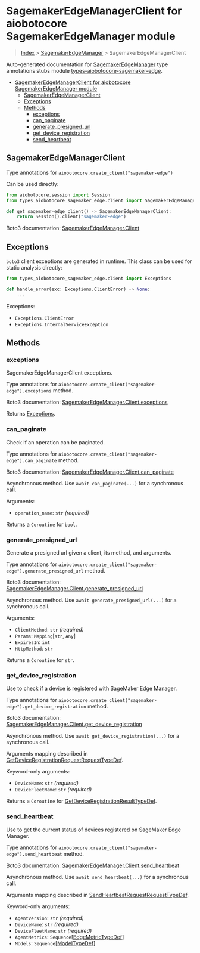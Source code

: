 <a id="sagemakeredgemanagerclient-for-aiobotocore-sagemakeredgemanager-module"></a>

# SagemakerEdgeManagerClient for aiobotocore SagemakerEdgeManager module

> [Index](..) > [SagemakerEdgeManager](.) > SagemakerEdgeManagerClient

Auto-generated documentation for
[SagemakerEdgeManager](https://boto3.amazonaws.com/v1/documentation/api/latest/reference/services/sagemaker-edge.html#SagemakerEdgeManager)
type annotations stubs module
[types-aiobotocore-sagemaker-edge](https://pypi.org/project/types-aiobotocore-sagemaker-edge/).

- [SagemakerEdgeManagerClient for aiobotocore SagemakerEdgeManager module](#sagemakeredgemanagerclient-for-aiobotocore-sagemakeredgemanager-module)
  - [SagemakerEdgeManagerClient](#sagemakeredgemanagerclient)
  - [Exceptions](#exceptions)
  - [Methods](#methods)
    - [exceptions](#exceptions)
    - [can_paginate](#can_paginate)
    - [generate_presigned_url](#generate_presigned_url)
    - [get_device_registration](#get_device_registration)
    - [send_heartbeat](#send_heartbeat)

<a id="sagemakeredgemanagerclient"></a>

## SagemakerEdgeManagerClient

Type annotations for `aiobotocore.create_client("sagemaker-edge")`

Can be used directly:

```python
from aiobotocore.session import Session
from types_aiobotocore_sagemaker_edge.client import SagemakerEdgeManagerClient

def get_sagemaker-edge_client() -> SagemakerEdgeManagerClient:
    return Session().client("sagemaker-edge")
```

Boto3 documentation:
[SagemakerEdgeManager.Client](https://boto3.amazonaws.com/v1/documentation/api/latest/reference/services/sagemaker-edge.html#SagemakerEdgeManager.Client)

<a id="exceptions"></a>

## Exceptions

`boto3` client exceptions are generated in runtime. This class can be used for
static analysis directly:

```python
from types_aiobotocore_sagemaker_edge.client import Exceptions

def handle_error(exc: Exceptions.ClientError) -> None:
    ...
```

Exceptions:

- `Exceptions.ClientError`
- `Exceptions.InternalServiceException`

<a id="methods"></a>

## Methods

<a id="exceptions"></a>

### exceptions

SagemakerEdgeManagerClient exceptions.

Type annotations for `aiobotocore.create_client("sagemaker-edge").exceptions`
method.

Boto3 documentation:
[SagemakerEdgeManager.Client.exceptions](https://boto3.amazonaws.com/v1/documentation/api/latest/reference/services/sagemaker-edge.html#SagemakerEdgeManager.Client.exceptions)

Returns [Exceptions](#exceptions).

<a id="can_paginate"></a>

### can_paginate

Check if an operation can be paginated.

Type annotations for `aiobotocore.create_client("sagemaker-edge").can_paginate`
method.

Boto3 documentation:
[SagemakerEdgeManager.Client.can_paginate](https://boto3.amazonaws.com/v1/documentation/api/latest/reference/services/sagemaker-edge.html#SagemakerEdgeManager.Client.can_paginate)

Asynchronous method. Use `await can_paginate(...)` for a synchronous call.

Arguments:

- `operation_name`: `str` *(required)*

Returns a `Coroutine` for `bool`.

<a id="generate_presigned_url"></a>

### generate_presigned_url

Generate a presigned url given a client, its method, and arguments.

Type annotations for
`aiobotocore.create_client("sagemaker-edge").generate_presigned_url` method.

Boto3 documentation:
[SagemakerEdgeManager.Client.generate_presigned_url](https://boto3.amazonaws.com/v1/documentation/api/latest/reference/services/sagemaker-edge.html#SagemakerEdgeManager.Client.generate_presigned_url)

Asynchronous method. Use `await generate_presigned_url(...)` for a synchronous
call.

Arguments:

- `ClientMethod`: `str` *(required)*
- `Params`: `Mapping`\[`str`, `Any`\]
- `ExpiresIn`: `int`
- `HttpMethod`: `str`

Returns a `Coroutine` for `str`.

<a id="get_device_registration"></a>

### get_device_registration

Use to check if a device is registered with SageMaker Edge Manager.

Type annotations for
`aiobotocore.create_client("sagemaker-edge").get_device_registration` method.

Boto3 documentation:
[SagemakerEdgeManager.Client.get_device_registration](https://boto3.amazonaws.com/v1/documentation/api/latest/reference/services/sagemaker-edge.html#SagemakerEdgeManager.Client.get_device_registration)

Asynchronous method. Use `await get_device_registration(...)` for a synchronous
call.

Arguments mapping described in
[GetDeviceRegistrationRequestRequestTypeDef](./type_defs.md#getdeviceregistrationrequestrequesttypedef).

Keyword-only arguments:

- `DeviceName`: `str` *(required)*
- `DeviceFleetName`: `str` *(required)*

Returns a `Coroutine` for
[GetDeviceRegistrationResultTypeDef](./type_defs.md#getdeviceregistrationresulttypedef).

<a id="send_heartbeat"></a>

### send_heartbeat

Use to get the current status of devices registered on SageMaker Edge Manager.

Type annotations for
`aiobotocore.create_client("sagemaker-edge").send_heartbeat` method.

Boto3 documentation:
[SagemakerEdgeManager.Client.send_heartbeat](https://boto3.amazonaws.com/v1/documentation/api/latest/reference/services/sagemaker-edge.html#SagemakerEdgeManager.Client.send_heartbeat)

Asynchronous method. Use `await send_heartbeat(...)` for a synchronous call.

Arguments mapping described in
[SendHeartbeatRequestRequestTypeDef](./type_defs.md#sendheartbeatrequestrequesttypedef).

Keyword-only arguments:

- `AgentVersion`: `str` *(required)*
- `DeviceName`: `str` *(required)*
- `DeviceFleetName`: `str` *(required)*
- `AgentMetrics`:
  `Sequence`\[[EdgeMetricTypeDef](./type_defs.md#edgemetrictypedef)\]
- `Models`: `Sequence`\[[ModelTypeDef](./type_defs.md#modeltypedef)\]
